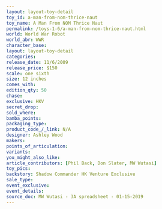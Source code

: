 ```yaml
---
layout: layout-toy-detail 
toy_id: a-man-from-nom-thrice-naut
toy_name: A Man From NOM Thrice Naut
permalink: /toys-1-6/a-man-from-nom-thrice-naut.html
world: World War Robot
world_abr: WWR
character_base: 
layout: layout-toy-detail
categories: 
release_date: 11/6/2009
release_price: $150 
scale: one sixth
size: 12 inches
comes_with: 
edition_qty: 50
chase: 
exclusive: HKV
secret_drop: 
sold_where: 
bamba_points: 
packaging_type: 
product_code_/_link: N/A
designer: Ashley Wood
makers: 
points_of_articulation: 
variants: 
you_might_also_like: 
article_contributors: [Phil Back, Don Slater, MW Wutasi]
toy_pics: 
backstory: Shadow Commander HK Venture Exclusive
sale_type: 
event_exclusive: 
event_details: 
source_doc: MW Wutasi - 3A spreadsheet - 01-15-2019
---
```

